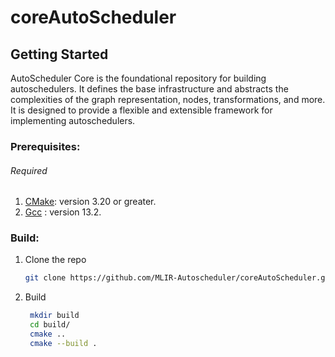# coreAutoScheduler

<!-- GETTING STARTED -->
## Getting Started

AutoScheduler Core is the foundational repository for building autoschedulers. It defines the base infrastructure and abstracts the complexities of the graph representation, nodes, transformations, and more. It is designed to provide a flexible and extensible framework for implementing autoschedulers.

### Prerequisites:
###### Required
1) [CMake](https://cmake.org/): version 3.20 or greater.
2) [Gcc](https://gcc.gnu.org/) : version 13.2.

### Build:
1. Clone the repo
   ```sh
   git clone https://github.com/MLIR-Autoscheduler/coreAutoScheduler.git
   ```
2. Build 
   ```sh
    mkdir build
    cd build/
    cmake .. 
    cmake --build .
    ```


